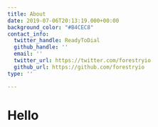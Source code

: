 ```yaml
---
title: About
date: 2019-07-06T20:13:19.000+00:00
background_color: "#B4CEC8"
contact_info:
  twitter_handle: ReadyToDial
  github_handle: ''
  email: ''
  twitter_url: https://twitter.com/forestryio
  github_url: https://github.com/forestryio
type: ''

---
```

# Hello